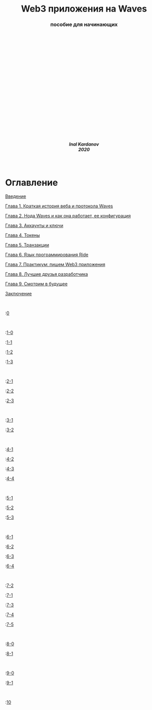 <p>&nbsp;</p>
<p>&nbsp;</p>
<p>&nbsp;</p>
<p>&nbsp;</p>
<p>&nbsp;</p>
<p>&nbsp;</p>
<p>&nbsp;</p>
<p>&nbsp;</p>
<p>&nbsp;</p>
<p>&nbsp;</p>
<p>&nbsp;</p>

<h1 align="center">Web3 приложения на Waves</h1>
<h3 align="center">пособие для начинающих</h3>
<p>&nbsp;</p>
<p>&nbsp;</p>
<p>&nbsp;</p>
<p>&nbsp;</p>
<p>&nbsp;</p>
<p>&nbsp;</p>
<p>&nbsp;</p>
<p>&nbsp;</p>
<p>&nbsp;</p>
<p>&nbsp;</p>
<p>&nbsp;</p>
<h5 align="center">Inal Kardanov<br>2020</h5>
</div>
<div style="page-break-after: always; visibility: hidden">
\pagebreak
</div>

# Оглавление

[Введение](../../sections/0-intro.md)

[Глава 1. Краткая история веба и протокола Waves](../../sections/1-Waves-Introduction/1-0-intro-web3.md)

[Глава 2. Нода Waves и как она работает, ее конфигурация](../../sections/2-Network-Features/2-1-node-configuration.md)

[Глава 3. Аккаунты и ключи](../../sections/3-Accounts/3-1-keys.md)

[Глава 4. Токены](../../sections/4-Tokens/4-1-tokens-and-how-to-work.md)

[Глава 5. Транзакции](../../sections/5-Transactions/5-1-transactions-intro.md)

[Глава 6. Язык программирования Ride](../../sections/6-Ride/6-1-introduction.md)

[Глава 7. Практикум: пишем Web3 приложения](../../sections/7-dApp-Examples-and-Recipes/7-2-Billy.md)

[Глава 8. Лучшие друзья разработчика](../../sections/8-important-aspects/8-0-important-aspects.md)

[Глава 9. Смотрим в будущее](../../sections/9-next-big-things/9-0-gravity-hub.md)

[Заключение](../../sections/10-outro.md)

<div style="page-break-after: always; visibility: hidden">
\pagebreak
</div>

:[0](../../sections/0-intro.md)

<div style="page-break-after: always; visibility: hidden">
\pagebreak
</div>

:[1-0](../../sections/1-Waves-Introduction/1-0-intro-web3.md)

:[1-1](../../sections/1-Waves-Introduction/1-1-history-of-waves.md)

:[1-2](../../sections/1-Waves-Introduction/1-2-development-principles.md)

:[1-3](../../sections/1-Waves-Introduction/1-3-features-and-USPs.md)

<div style="page-break-after: always; visibility: hidden">
\pagebreak
</div>


:[2-1](../../sections/2-Network-Features/2-1-node-configuration.md)

:[2-2](../../sections/2-Network-Features/2-2-mining-and-waves-ng.md)

:[2-3](../../sections/2-Network-Features/2-3-upgrades-and-other-votings.md)

<div style="page-break-after: always; visibility: hidden">
\pagebreak
</div>

:[3-1](../../sections/3-Accounts/3-1-keys.md)

:[3-2](../../sections/3-Accounts/3-2-accounts-vs-smart-accounts.md)

<div style="page-break-after: always; visibility: hidden">
\pagebreak
</div>

:[4-1](../../sections/4-Tokens/4-1-tokens-and-how-to-work.md)

:[4-2](../../sections/4-Tokens/4-2-sponsorship.md)

:[4-3](../../sections/4-Tokens/4-3-smart-assets.md)

:[4-4](../../sections/4-Tokens/4-4-assets-trading-dex.md)

<div style="page-break-after: always; visibility: hidden">
\pagebreak
</div>

:[5-1](../../sections/5-Transactions/5-1-transactions-intro.md)

:[5-2](../../sections/5-Transactions/5-2-transaction-types.md)

:[5-3](../../sections/5-Transactions/5-3-utx.md)

<div style="page-break-after: always; visibility: hidden">
\pagebreak
</div>

:[6-1](../../sections/6-Ride/6-1-introduction.md)

:[6-2](../../sections/6-Ride/6-2-runtime-details.md)

:[6-3](../../sections/6-Ride/6-3-main-functions.md)

:[6-4](../../sections/6-Ride/6-4-tooling.md)

<div style="page-break-after: always; visibility: hidden">
\pagebreak
</div>

:[7-2](../../sections/7-dApp-Examples-and-Recipes/7-2-Billy.md)

:[7-1](../../sections/7-dApp-Examples-and-Recipes/7-1-Oraculus.md)

:[7-3](../../sections/7-dApp-Examples-and-Recipes/7-3-hot-potato-token.md)

:[7-4](../../sections/7-dApp-Examples-and-Recipes/7-4-taxation.md)

:[7-5](../../sections/7-dApp-Examples-and-Recipes/7-5-best-practices.md)

<div style="page-break-after: always; visibility: hidden">
\pagebreak
</div>

:[8-0](../../sections/8-important-aspects/8-0-important-aspects.md)

:[8-1](../../sections/8-important-aspects/8-1-keeper-singer.md)

<div style="page-break-after: always; visibility: hidden">
\pagebreak
</div>

:[9-0](../../sections/9-next-big-things/9-0-defi.md)

:[9-1](../../sections/9-next-big-things/9-1-gravity-hub.md)


<div style="page-break-after: always; visibility: hidden">
\pagebreak
</div>

:[10](../../sections/10-outro.md)

